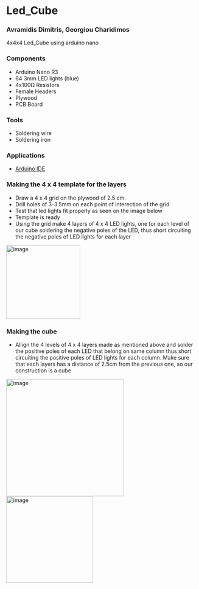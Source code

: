 # Led_Cube

### Avramidis Dimitris, Georgiou Charidimos
4x4x4 Led_Cube using arduino nano

### Components
* Arduino Nano R3
* 64 3mm LED lights (blue)
* 4x100Ω Resistors
* Female Headers
* Plywood
* PCB Board

### Tools
* Soldering wire
* Soldering iron

### Applications
* [Arduino IDE](https://www.arduino.cc/en/software)

### Making the 4 x 4 template for the layers
* Draw a 4 x 4 grid on the plywood of 2.5 cm.
* Drill holes of 3-3.5mm on each point of interection of the grid
* Test that led lights fit properly as seen on the image below
* Template is ready
* Using the grid make 4 layers of 4 x 4 LED lights, one for each level of our cube soldering the negative poles of the LED, thus short circuiting the negative poles of LED lights for each layer
 <img width="194" alt="image" src="https://user-images.githubusercontent.com/62250029/209442769-39f77f45-b018-4efc-8e19-dcfe463ecd26.png">

### Making the cube
* Allign the 4 levels of 4 x 4 layers made as mentioned above and solder the positive poles of each LED that belong on same column thus short circuiting the positive poles of LED lights for each column. Make sure that each layers has a distance of 2.5cm from the previous one, so our construction is a cube


<img width="308" alt="image" src="https://user-images.githubusercontent.com/62250029/209443594-8b33958f-d0c3-498a-8c53-8ab564025ab4.png">
<img width="228" alt="image" src="https://user-images.githubusercontent.com/62250029/209442673-a133c5c6-120b-4468-bc7f-21e467e6fc11.png">
